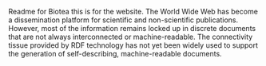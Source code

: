 Readme for Biotea this is for the website. 
The World Wide Web has become a dissemination platform for scientific and non-scientific publications. However, most of the information remains locked up in discrete documents that are not always interconnected or machine-readable. The connectivity tissue provided by RDF technology has not yet been widely used to support the generation of self-describing, machine-readable documents.

